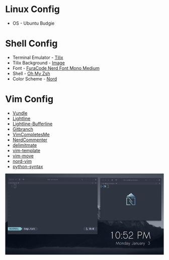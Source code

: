 # Linux Config
  * OS - Ubuntu Budgie

# Shell Config
  * Terminal Emulator - [Tilix](https://github.com/gnunn1/tilix)
  * Tilix Background - [Image](tilixbck.png)
  * Font - [FuraCode Nerd Font Mono Medium](https://github.com/ryanoasis/nerd-fonts/tree/master/patched-fonts/FiraMono/Medium/complete)
  * Shell - [Oh My Zsh](https://ohmyz.sh/)
  * Color Scheme - [Nord](https://www.nordtheme.com/)

# Vim Config
  * [Vundle](https://github.com/VundleVim/Vundle.vim)
  * [Lightline](https://github.com/itchyny/lightline.vim)
  * [Lightline-Bufferline](https://github.com/mengelbrecht/lightline-bufferline)
  * [Gitbranch](https://github.com/itchyny/vim-gitbranch)
  * [VimCompletesMe](https://github.com/ackyshake/VimCompletesMe)
  * [NerdCommenter](https://github.com/preservim/nerdcommenter)
  * [delimitmate](https://github.com/raimondi/delimitmate)
  * [vim-template](https://github.com/aperezdc/vim-template)
  * [vim-move](https://github.com/matze/vim-move)
  * [nord-vim](https://github.com/arcticicestudio/nord-vim)
  * [python-syntax](https://github.com/vim-python/python-syntax)

![Image of Config](Example.PNG "Example Configuration")
